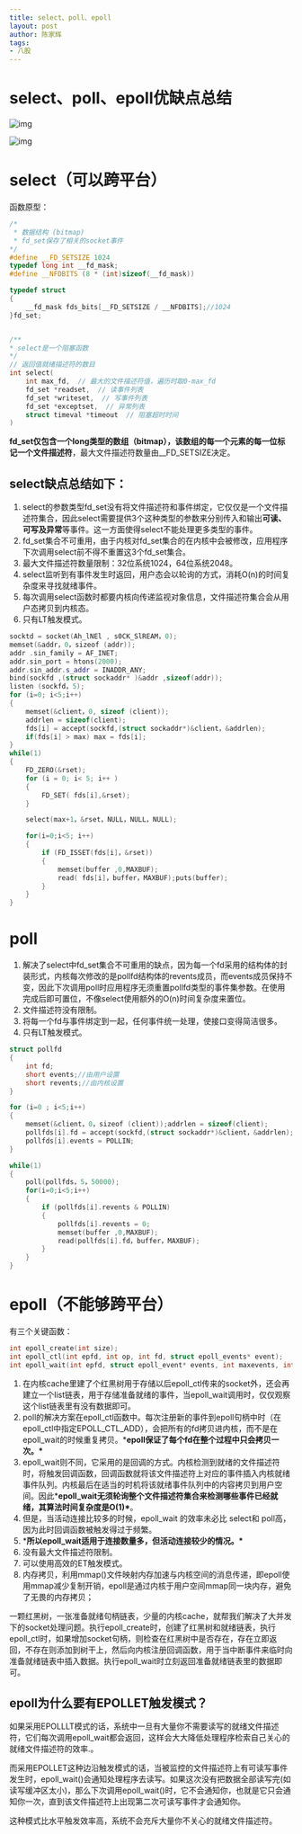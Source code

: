 ```yaml
---
title: select、poll、epoll
layout: post
author: 陈家辉
tags:
- 八股
---
```


# select、poll、epoll优缺点总结

![img](https://pic3.zhimg.com/80/v2-4dc8249995904c19ad50c927e6eec32e_1440w.webp)

![img](https://pic3.zhimg.com/80/v2-69bed0bd4a124b99dc28e2825169bc86_1440w.webp)

# select（可以跨平台）

函数原型：

```cpp
/*
 * 数据结构 (bitmap)
 * fd_set保存了相关的socket事件
*/
#define __FD_SETSIZE 1024
typedef long int __fd_mask;
#define __NFDBITS (8 * (int)sizeof(__fd_mask))

typedef struct
{
    __fd_mask fds_bits[__FD_SETSIZE / __NFDBITS];//1024
}fd_set;


/**
* select是一个阻塞函数
*/
// 返回值就绪描述符的数目
int select(
    int max_fd,  // 最大的文件描述符值，遍历时取0-max_fd
    fd_set *readset,  // 读事件列表
    fd_set *writeset,  // 写事件列表
    fd_set *exceptset,  // 异常列表
    struct timeval *timeout  // 阻塞超时时间
)
```

**fd_set仅包含一个long类型的数组（bitmap），该数组的每一个元素的每一位标记一个文件描述符**，最大文件描述符数量由__FD_SETSIZE决定。

## select缺点总结如下：

1. select的参数类型fd_set没有将文件描述符和事件绑定，它仅仅是一个文件描述符集合，因此select需要提供3个这种类型的参数来分别传入和输出**可读、可写及异常**等事件。这一方面使得select不能处理更多类型的事件。
2. fd_set集合不可重用，由于内核对fd_set集合的在内核中会被修改，应用程序下次调用select前不得不重置这3个fd_set集合。
3. 最大文件描述符数量限制：32位系统1024，64位系统2048。
4. select监听到有事件发生时返回，用户态会以轮询的方式，消耗O(n)的时间复杂度来寻找就绪事件。
5. 每次调用select函数时都要内核向传递监视对象信息，文件描述符集合会从用户态拷贝到内核态。
6. 只有LT触发模式。

```cpp
socktd = socket(Ah_lNEl , s0CK_SlREAM，0);
memset(&addr，0，sizeof (addr));
addr .sin_family = AF_INET;
addr.sin_port = htons(2000);
addr.sin_addr.s_addr = INADDR_ANY;
bind(sockfd ,(struct sockaddr* )&addr ,sizeof(addr));
listen (sockfd，5);
for (i=0; i<5;i++)
{
    memset(&client，0, sizeof (client));
    addrlen = sizeof(client);
    fds[i] = accept(sockfd,(struct sockaddr*)&client，&addrlen);
    if(fds[i] > max) max = fds[i];
}
while(1)
{
    FD_ZERO(&rset);
    for (i = 0; i< 5; i++ ) 
    {
        FD_SET( fds[i],&rset);
    }

    select(max+1，&rset，NULL，NULL，NULL);

    for(i=0;i<5; i++) 
    {
        if (FD_ISSET(fds[i]，&rset))
        {
            memset(buffer ,0,MAXBUF);
            read( fds[i]，buffer，MAXBUF);puts(buffer);
        }
    }
}
```

# poll

1. 解决了select中fd_set集合不可重用的缺点，因为每一个fd采用的结构体的封装形式，内核每次修改的是pollfd结构体的revents成员，而events成员保持不变，因此下次调用poll时应用程序无须重置pollfd类型的事件集参数。在使用完成后即可置位，不像select使用额外的O(n)时间复杂度来置位。
2. 文件描述符没有限制。
3. 将每一个fd与事件绑定到一起，任何事件统一处理，使接口变得简洁很多。
4. 只有LT触发模式。

```cpp
struct pollfd 
{
    int fd;
    short events;//由用户设置
    short revents;//由内核设置
}

for (i=0 ; i<5;i++)
{
    memset(&client，0，sizeof (client));addrlen = sizeof(client);
    pollfds[i].fd = accept(sockfd,(struct sockaddr*)&client，&addrlen);
    pollfds[i].events = POLLIN;
}

while(1)
{
    poll(pollfds，5，50000);
    for(i=0;i<5;i++) 
    {
        if (pollfds[i].revents & POLLIN)
        {
            pollfds[i].revents = 0;
            memset(buffer ,0,MAXBUF);
            read(pollfds[i].fd，buffer，MAXBUF);
        }
    }
}
```

# epoll（不能够跨平台）

有三个关键函数：

```cpp
int epoll_create(int size);
int epoll_ctl(int epfd, int op, int fd, struct epoll_events* event);
int epoll_wait(int epfd, struct epoll_event* events, int maxevents, int timeout);
```

1. 在内核cache里建了个红黑树用于存储以后epoll_ctl传来的socket外，还会再建立一个list链表，用于存储准备就绪的事件，当epoll_wait调用时，仅仅观察这个list链表里有没有数据即可。
2. poll的解决方案在epoll_ctl函数中。每次注册新的事件到epoll句柄中时（在epoll_ctl中指定EPOLL_CTL_ADD），会把所有的fd拷贝进内核，而不是在epoll_wait的时候重复拷贝。***epoll保证了每个fd在整个过程中只会拷贝一次。\***
3. epoll_wait则不同，它采用的是回调的方式。内核检测到就绪的文件描述符时，将触发回调函数，回调函数就将该文件描述符上对应的事件插入内核就绪事件队列。内核最后在适当的时机将该就绪事件队列中的内容拷贝到用户空间。因此***epoll_wait无须轮询整个文件描述符集合来检测哪些事件已经就绪，其算法时间复杂度是О(1)\***。
4. 但是，当活动连接比较多的时候，epoll_wait 的效率未必比 select和 poll高，因为此时回调函数被触发得过于频繁。
5. ***所以epoll_wait适用于连接数量多，但活动连接较少的情况。\***
6. 没有最大文件描述符限制。
7. 可以使用高效的ET触发模式。
8. 内存拷贝，利用mmap()文件映射内存加速与内核空间的消息传递，即epoll使用mmap减少复制开销，epoll是通过内核于用户空间mmap同一块内存，避免了无畏的内存拷贝；

一颗红黑树，一张准备就绪句柄链表，少量的内核cache，就帮我们解决了大并发下的socket处理问题。执行epoll_create时，创建了红黑树和就绪链表，执行epoll_ctl时，如果增加socket句柄，则检查在红黑树中是否存在，存在立即返回，不存在则添加到树干上，然后向内核注册回调函数，用于当中断事件来临时向准备就绪链表中插入数据。执行epoll_wait时立刻返回准备就绪链表里的数据即可。

## epoll为什么要有EPOLLET触发模式？

如果采用EPOLLLT模式的话，系统中一旦有大量你不需要读写的就绪文件描述符，它们每次调用epoll_wait都会返回，这样会大大降低处理程序检索自己关心的就绪文件描述符的效率.。

而采用EPOLLET这种边沿触发模式的话，当被监控的文件描述符上有可读写事件发生时，epoll_wait()会通知处理程序去读写。如果这次没有把数据全部读写完(如读写缓冲区太小)，那么下次调用epoll_wait()时，它不会通知你，也就是它只会通知你一次，直到该文件描述符上出现第二次可读写事件才会通知你。

这种模式比水平触发效率高，系统不会充斥大量你不关心的就绪文件描述符。

